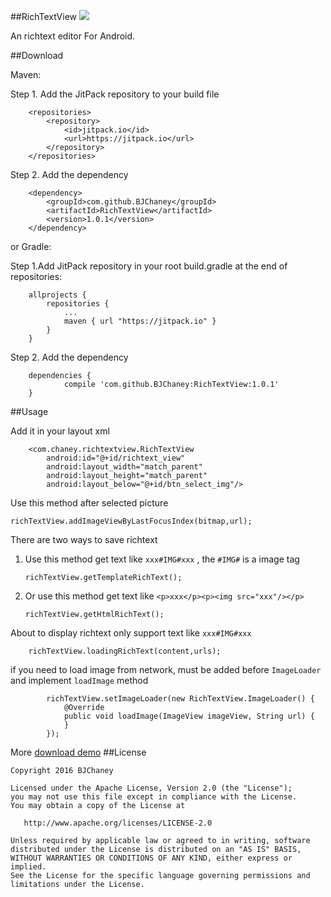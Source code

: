 ##RichTextView  [![](https://jitpack.io/v/BJChaney/RichTextView.svg)](https://jitpack.io/#BJChaney/RichTextView)

An richtext editor For Android. 

##Download

Maven:

Step 1. Add the JitPack repository to your build file

```
	<repositories>
		<repository>
		    <id>jitpack.io</id>
		    <url>https://jitpack.io</url>
		</repository>
	</repositories>
```

Step 2. Add the dependency

```
	<dependency>
	    <groupId>com.github.BJChaney</groupId>
	    <artifactId>RichTextView</artifactId>
	    <version>1.0.1</version>
	</dependency>
```
or Gradle:

Step 1.Add JitPack repository in your root build.gradle at the end of repositories:

```
	allprojects {
		repositories {
			...
			maven { url "https://jitpack.io" }
		}
	}
```
Step 2. Add the dependency

```
	dependencies {
	        compile 'com.github.BJChaney:RichTextView:1.0.1'
	}
```
##Usage


Add it in your layout xml

```
	<com.chaney.richtextview.RichTextView
        android:id="@+id/richtext_view"
        android:layout_width="match_parent"
        android:layout_height="match_parent"
        android:layout_below="@+id/btn_select_img"/>
```

Use this method after selected picture

```	
richTextView.addImageViewByLastFocusIndex(bitmap,url);
```

There are two ways to save richtext

1. Use this method get text like  ```xxx#IMG#xxx``` , the ```#IMG#``` is a image tag
	
	```
	richTextView.getTemplateRichText();
	``` 
2. Or use this method get text like ```<p>xxx</p><p><img src="xxx"/></p>```
	
	```
	richTextView.getHtmlRichText();
	```
	
About to display richtext only support text like ```xxx#IMG#xxx``` 

```
	richTextView.loadingRichText(content,urls);
```
if you need to load image from network, must be added before ```ImageLoader```  and implement ```loadImage``` method

```
        richTextView.setImageLoader(new RichTextView.ImageLoader() {
            @Override
            public void loadImage(ImageView imageView, String url) {
            }
        });
```

More [download demo]()
##License

	Copyright 2016 BJChaney
	
	Licensed under the Apache License, Version 2.0 (the "License");
	you may not use this file except in compliance with the License.
	You may obtain a copy of the License at
	
	   http://www.apache.org/licenses/LICENSE-2.0
	
	Unless required by applicable law or agreed to in writing, software
	distributed under the License is distributed on an "AS IS" BASIS,
	WITHOUT WARRANTIES OR CONDITIONS OF ANY KIND, either express or implied.
	See the License for the specific language governing permissions and
	limitations under the License.